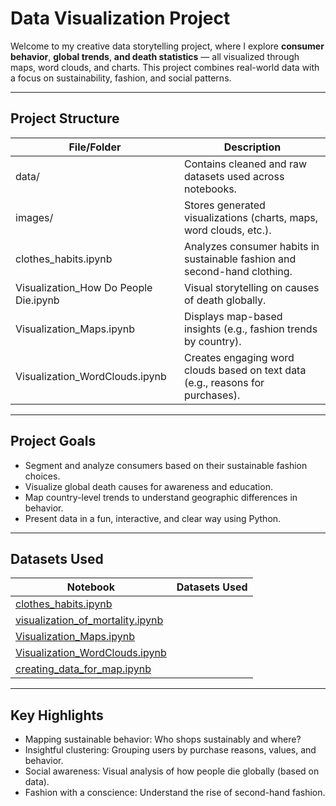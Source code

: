 # Data Visualization Project

Welcome to my creative data storytelling project, where I explore **consumer behavior**, **global trends**, **and death statistics** — all visualized through maps, word clouds, and charts. This project combines real-world data with a focus on sustainability, fashion, and social patterns.

---
## Project Structure ##

| File/Folder                           | Description                                                                    |
|---------------------------------------|--------------------------------------------------------------------------------|
| data/                                 | Contains cleaned and raw datasets used across notebooks.                       |
| images/                               | Stores generated visualizations (charts, maps, word clouds, etc.).             |
| clothes_habits.ipynb                  | Analyzes consumer habits in sustainable fashion and second-hand clothing.      |
| Visualization_How Do People Die.ipynb | Visual storytelling on causes of death globally.                               |
| Visualization_Maps.ipynb              | Displays map-based insights (e.g., fashion trends by country).                 |
| Visualization_WordClouds.ipynb        | Creates engaging word clouds based on text data (e.g., reasons for purchases). |

---
## Project Goals ##
- Segment and analyze consumers based on their sustainable fashion choices.
- Visualize global death causes for awareness and education.
- Map country-level trends to understand geographic differences in behavior.
- Present data in a fun, interactive, and clear way using Python.

---
## Datasets Used ##
| Notebook                                                               | Datasets Used           |
|------------------------------------------------------------------------|-------------------------|
| [clothes_habits.ipynb](./clothes_habits.ipynb)                         |                         |
| [visualization_of_mortality.ipynb](./visualization_of_mortality.ipynb) |                         |
| [Visualization_Maps.ipynb](.Visualization_Maps.ipynb)                  |                         |         
| [Visualization_WordClouds.ipynb](.Visualization_WordClouds.ipynb)      |                         |
| [creating_data_for_map.ipynb](.creating_data_for_map.ipynb)            |                         |

---
## Key Highlights ##
- Mapping sustainable behavior: Who shops sustainably and where?
- Insightful clustering: Grouping users by purchase reasons, values, and behavior.
- Social awareness: Visual analysis of how people die globally (based on data).
- Fashion with a conscience: Understand the rise of second-hand fashion.




